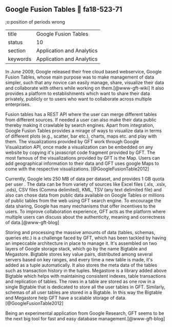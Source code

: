 ## Google Fusion Tables :wave: fa18-523-71

;o:position of periods wrong

|          |                           |
| -------- | ------------------------- |
| title    | Google Fusion Tables      | 
| status   | 10                        |
| section  | Application and Analytics |
| keywords | Application and Analytics |


    
In June 2009, Google released their free cloud based webservice,
Google Fusion Tables, whose main purpose was to make management of
data simpler, such that any novice can easily manage, share, visualize
their data and collaborate with others while working on
them.[@www-gft-wiki] It also provides a platform to
establishments which want to share their data privately, publicly or
to users who want to collaborate across multiple enterprises.

Fusion tables has a REST API where the user can merge different tables
from different sources. If needed a user can also make their data
public thereby making it crawlable by search engines. Apart from
integration, Google Fusion Tables provides a mirage of ways to
visualize data in terms of different plots (e.g., scatter, bar etc.),
charts, maps etc. and play with them. The visualizations provided by
GFT work through Google Visualization API, once made a visualization
can be embedded on any website by copying it's javascript code
fragment provided by GFT. The most famous of the visualizations
provided by GFT is the Map. Users can add geographical information to
their data and GFT uses google Maps to come with the respective
visualizations. [@GoogleFusionTable2012]

Currently, Google lets 250 MB of data per dataset, and provides 1 GB
quota per user . The data can be from variety of sources like Excel
files (.xls, .xslx, .ods), CSV files (Comma delimited), KML, TSV (any
text delimited file) and also can chose data from public data
available on Google Tables or millions of public tables from the web
using GFT search engine. To encourage the data sharing, Google has
many mechanisms that offer incentives to the users. To improve
collaboration experience, GFT acts as the platform where multiple
users can discuss about the authenticity, meaning and correctness of
data.[@www-gft-blog]

Storing and processing the massive amounts of data (tables, schemas,
queries etc.) is a challenge faced by GFT, which has been tackled by
having an impeccable architecture in place to manage it. It's
assembled on two layers of Google storage stack, which go by the name
Bigtable and Megastore. Bigtable stores key value pairs, distributed
among several servers based on key ranges, and every time a new table
is made, it's added as a tuple automatically. It also stores the meta
data of the tables such as transaction history in the tuples.
Megastore is a library added above Bigtable which helps with
maintaining consistent indexes, table transactions and replication of
tables. The rows in a table are stored as one row in a single Bigtable
that is dedicated to store all the user tables in GFT. Similarly,
schemas of all user tables are stored in a Bigtable. In this way the
Bigtable and Megastore help GFT have a scalable storage of data.
[@GoogleFusionTable2012]

Being an experimental application from Google Research, GFT seems to
be the next big tool for fast and easy database
management.[@www-gft-blog]

